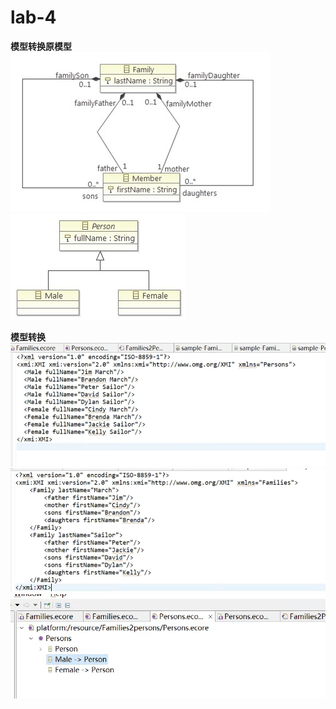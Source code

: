 # lab-4
**模型转换原模型**
![1](picture/图片1.jpg)
![2](picture/图片2.jpg)

**模型转换**
![3](picture/0128b448ced79977cf443814556f1bc.png)
![4](picture/38cb5e804f891efb78aa7696808c2e8.png)
![5](picture/6d7679cfbc28715a78d8b00328d1f0a.png)
